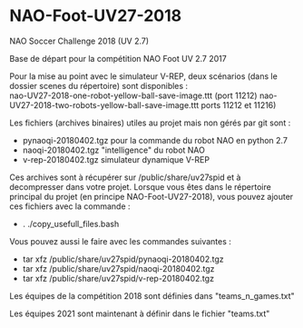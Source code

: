 # NAO-Foot-UV27-2018
NAO Soccer Challenge 2018 (UV 2.7)

Base de départ pour la compétition NAO Foot UV 2.7 2017

Pour la mise au point avec le simulateur V-REP, deux scénarios (dans le dossier scenes du répertoire) sont disponibles :  
nao-UV27-2018-one-robot-yellow-ball-save-image.ttt (port 11212)
nao-UV27-2018-two-robots-yellow-ball-save-image.ttt ports 11212 et 11216)

Les fichiers (archives binaires) utiles au projet mais non gérés par git sont :
- pynaoqi-20180402.tgz pour la commande du robot NAO en python 2.7
- naoqi-20180402.tgz      "intelligence" du robot NAO
- v-rep-20180402.tgz      simulateur dynamique V-REP

Ces archives sont à récupérer sur /public/share/uv27spid et à decompresser dans votre projet.
Lorsque vous êtes dans le répertoire principal du projet (en principe NAO-Foot-UV27-2018), vous pouvez ajouter ces fichiers 
avec la commande : 
- . ./copy_usefull_files.bash

Vous pouvez aussi le faire avec les commandes suivantes :
- tar xfz /public/share/uv27spid/pynaoqi-20180402.tgz
- tar xfz /public/share/uv27spid/naoqi-20180402.tgz 
- tar xfz /public/share/uv27spid/v-rep-20180402.tgz

Les équipes de la compétition 2018 sont définies dans "teams_n_games.txt"

Les équipes 2021 sont maintenant à définir dans le fichier "teams.txt"
